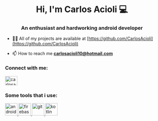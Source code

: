 <h1 align="center">Hi, I'm Carlos Acioli 💻</h1>
<h3 align="center">An enthusiast and hardworking android developer</h3>

- 👨‍💻 All of my projects are available at [https://github.com/CarlosAcioli](https://github.com/CarlosAcioli)

- 📫 How to reach me **carlosacioli10@hotmail.com**

<h3 align="left">Connect with me:</h3>
<p align="left">
<a href="https://linkedin.com/in/carlosacioli" target="blank"><img align="center" src="https://raw.githubusercontent.com/rahuldkjain/github-profile-readme-generator/master/src/images/icons/Social/linked-in-alt.svg" alt="carlosacioli" height="30" width="40" /></a>
</p>

<h3 align="left">Some tools that i use:</h3>
<p align="left"> <a href="https://developer.android.com" target="_blank" rel="noreferrer"> <img src="https://developer.android.com/static/studio/images/new-studio-logo-1.png" alt="android" width="40" height="40"/> </a> <a href="https://firebase.google.com/" target="_blank" rel="noreferrer"> <img src="https://www.vectorlogo.zone/logos/firebase/firebase-icon.svg" alt="firebase" width="40" height="40"/> </a> <a href="https://git-scm.com/" target="_blank" rel="noreferrer"> <img src="https://www.vectorlogo.zone/logos/git-scm/git-scm-icon.svg" alt="git" width="40" height="40"/> </a> <a href="https://kotlinlang.org" target="_blank" rel="noreferrer"> <img src="https://www.vectorlogo.zone/logos/kotlinlang/kotlinlang-icon.svg" alt="kotlin" width="40" height="40"/> </a> </p>
